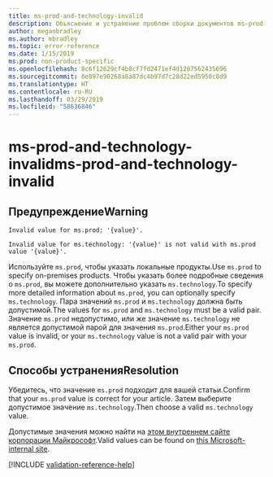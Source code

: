 ```yaml
---
title: ms-prod-and-technology-invalid
description: Объяснение и устранение проблем сборки документов ms-prod-and-technology-invalid
author: meganbradley
ms.author: mbradley
ms.topic: error-reference
ms.date: 1/15/2019
ms.prod: non-product-specific
ms.openlocfilehash: 8c6f12629cf4b8cf7fd2471ef4d1287562435696
ms.sourcegitcommit: 8e897e90268a8a87dc4b97d7c28d22ed5950c8d9
ms.translationtype: HT
ms.contentlocale: ru-RU
ms.lasthandoff: 03/29/2019
ms.locfileid: "58636846"
---
```

# <a name="ms-prod-and-technology-invalid"></a><span data-ttu-id="97d11-103">ms-prod-and-technology-invalid</span><span class="sxs-lookup"><span data-stu-id="97d11-103">ms-prod-and-technology-invalid</span></span>

## <a name="warning"></a><span data-ttu-id="97d11-104">Предупреждение</span><span class="sxs-lookup"><span data-stu-id="97d11-104">Warning</span></span>

`Invalid value for ms.prod: '{value}'.`

`Invalid value for ms.technology: '{value}' is not valid with ms.prod value '{value}'.`

<span data-ttu-id="97d11-105">Используйте `ms.prod`, чтобы указать локальные продукты.</span><span class="sxs-lookup"><span data-stu-id="97d11-105">Use `ms.prod` to specify on-premises products.</span></span> <span data-ttu-id="97d11-106">Чтобы указать более подробные сведения о `ms.prod`, вы можете дополнительно указать `ms.technology`.</span><span class="sxs-lookup"><span data-stu-id="97d11-106">To specify more detailed information about `ms.prod`, you can optionally specify `ms.technology`.</span></span> <span data-ttu-id="97d11-107">Пара значений `ms.prod` и `ms.technology` должна быть допустимой.</span><span class="sxs-lookup"><span data-stu-id="97d11-107">The values for `ms.prod` and `ms.technology` must be a valid pair.</span></span> <span data-ttu-id="97d11-108">Значение `ms.prod` недопустимо, или же значение `ms.technology` не является допустимой парой для значения `ms.prod`.</span><span class="sxs-lookup"><span data-stu-id="97d11-108">Either your `ms.prod` value is invalid, or your `ms.technology` value is not a valid pair with your `ms.prod`.</span></span>

## <a name="resolution"></a><span data-ttu-id="97d11-109">Способы устранения</span><span class="sxs-lookup"><span data-stu-id="97d11-109">Resolution</span></span>

<span data-ttu-id="97d11-110">Убедитесь, что значение `ms.prod` подходит для вашей статьи.</span><span class="sxs-lookup"><span data-stu-id="97d11-110">Confirm that your `ms.prod` value is correct for your article.</span></span> <span data-ttu-id="97d11-111">Затем выберите допустимое значение `ms.technology`.</span><span class="sxs-lookup"><span data-stu-id="97d11-111">Then choose a valid `ms.technology` value.</span></span>

<span data-ttu-id="97d11-112">Допустимые значения можно найти на [этом внутреннем сайте корпорации Майкрософт](https://docsmetadatatool.azurewebsites.net/allowlists).</span><span class="sxs-lookup"><span data-stu-id="97d11-112">Valid values can be found on [this Microsoft-internal site](https://docsmetadatatool.azurewebsites.net/allowlists).</span></span>

<!--make sure to add this file to your includes folder and verify the path-->
[!INCLUDE [validation-reference-help](includes/validation-reference-help.md)]
